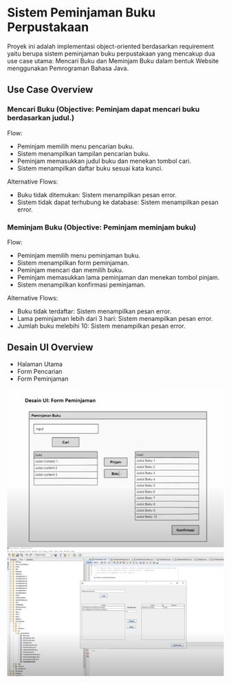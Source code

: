 # Sistem Peminjaman Buku Perpustakaan
Proyek ini adalah implementasi object-oriented berdasarkan requirement yaitu berupa
sistem peminjaman buku perpustakaan yang mencakup dua use case utama: Mencari Buku dan Meminjam Buku dalam bentuk Website menggunakan Pemrograman Bahasa Java.

## Use Case Overview
### Mencari Buku (Objective: Peminjam dapat mencari buku berdasarkan judul.)
Flow:
- Peminjam memilih menu pencarian buku.
- Sistem menampilkan tampilan pencarian buku.
- Peminjam memasukkan judul buku dan menekan tombol cari.
- Sistem menampilkan daftar buku sesuai kata kunci.

Alternative Flows:
- Buku tidak ditemukan: Sistem menampilkan pesan error.
- Sistem tidak dapat terhubung ke database: Sistem menampilkan pesan error.

### Meminjam Buku (Objective: Peminjam meminjam buku)
Flow:
- Peminjam memilih menu peminjaman buku.
- Sistem menampilkan form peminjaman.
- Peminjam mencari dan memilih buku.
- Peminjam memasukkan lama peminjaman dan menekan tombol pinjam.
- Sistem menampilkan konfirmasi peminjaman.
  
Alternative Flows:
- Buku tidak terdaftar: Sistem menampilkan pesan error.
- Lama peminjaman lebih dari 3 hari: Sistem menampilkan pesan error.
- Jumlah buku melebihi 10: Sistem menampilkan pesan error.

## Desain UI Overview
- Halaman Utama
- Form Pencarian
- Form Peminjaman

<img align="center" width="1000" src="Peminjaman Buku Object Oriented_1.png" />
<img align="center" width="1000" src="Peminjaman Buku Object Oriented_2.png" />
